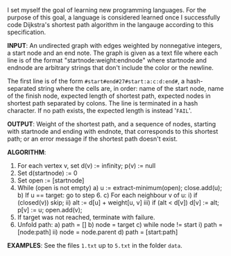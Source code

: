 I set myself the goal of learning new programming languages. For the purpose of this goal, a language is considered learned once I successfully code Dijkstra's shortest path algorithm in the langauge according to this specification.

**INPUT**: An undirected graph with edges weighted by nonnegative integers, a start node and an end note. The graph is given as a text file where each line is of the format "startnode:weight:endnode" where startnode and endnode are arbitrary strings that don't include the color or the newline.

The first line is of the form `#start#end#27#start:a:c:d:end#`, a hash-separated string where the cells are, in order: name of the start node, name of the finish node, expected length of shortest path, expected nodes in shortest path separated by colons. The line is terminated in a hash character. If no path exists, the expected length is instead '`FAIL`'.

**OUTPUT**: Weight of the shortest path, and a sequence of nodes, starting with startnode and ending with endnote, that corresponds to this shortest path; or an error message if the shortest path doesn't exist. 

**ALGORITHM**:
 1. For each vertex v, set d(v) := infinity; p(v) := null
 2. Set d(startnode) := 0
 3. Set open := [startnode]
 4. While (open is not empty)
  a) u := extract-minimum(open); close.add(u);
  b) If u == target: go to step 6. 
  c) For each neighbour v of u:
      i) if (closed(v)) skip;
     ii) alt := d[u] + weight[u, v]
	iii) if (alt < d[v]) d[v] := alt; p[v] := u; open.add(v);
5. If target was not reached, terminate with failure.
6. Unfold path:
  a) path = []
  b) node = target
  c) while node != start
    i) path = [node:path]
   ii) node = node.parent
  d) path = [start:path]  

**EXAMPLES**:
See the files `1.txt` up to `5.txt` in the folder `data`.